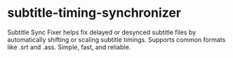 # subtitle-timing-synchronizer
Subtitle Sync Fixer helps fix delayed or desynced subtitle files by automatically shifting or scaling subtitle timings. Supports common formats like .srt and .ass. Simple, fast, and reliable.
